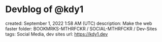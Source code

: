 # Devblog of @kdy1

created: September 1, 2022 1:58 AM (UTC)
description: Make the web faster
folder: BOOKMRKS-MTHRFCKR / SOCIAL-MTHRFCKR / Dev-Sites
tags: Social Media, dev sites
url: https://kdy1.dev